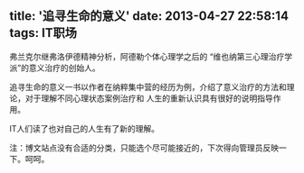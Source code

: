 title: '追寻生命的意义'
date: 2013-04-27 22:58:14
tags: IT职场
---

弗兰克尔继弗洛伊德精神分析，阿德勒个体心理学之后的 “维也纳第三心理治疗学派”的意义治疗的创始人。 
		
追寻生命的意义一书以作者在纳粹集中营的经历为例，介绍了意义治疗的方法和理论，对于理解不同心理状态案例治疗和
人生的重新认识具有很好的说明指导作用。

IT人们读了也对自己的人生有了新的理解。

注：博文站点没有合适的分类，只能选个尽可能接近的，下次得向管理员反映一下。呵呵。
	
